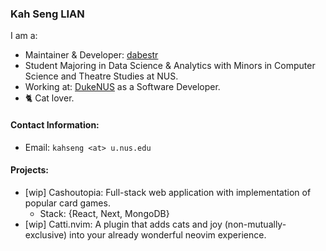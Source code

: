 ### Kah Seng LIAN

I am a:
- Maintainer & Developer: [dabestr](https://github.com/ACCLAB/dabestr/tree/master)
- Student Majoring in Data Science & Analytics with Minors in Computer Science and Theatre Studies at NUS. 
- Working at: [DukeNUS](https://www.duke-nus.edu.sg/campaign/phd?gclid=CjwKCAjw8ZKmBhArEiwAspcJ7mpc83XUwkdfC70kx0ysYgHqGzan08HP9KFLsuWp3MefU5cQ-1SkZBoCW5gQAvD_BwE) as a Software Developer.
- 🐈 Cat lover.

#### Contact Information:
- Email: `kahseng <at> u.nus.edu`

#### Projects:
- \[wip] Cashoutopia: Full-stack web application with implementation of popular card games.
    - Stack: {React, Next, MongoDB}
- \[wip] Catti.nvim: A plugin that adds cats and joy (non-mutually-exclusive) into your already wonderful neovim experience.
